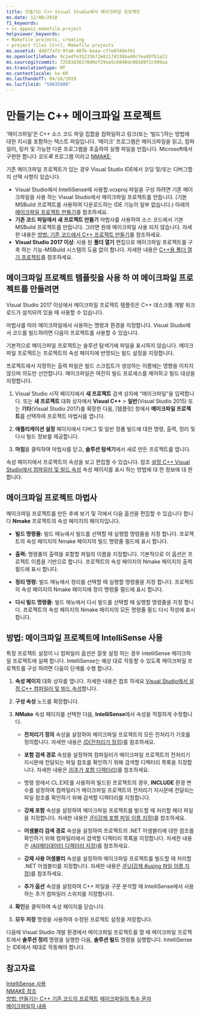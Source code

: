 ```yaml
---
title: 만들기는 C++ Visual Studio에서 메이크파일 프로젝트
ms.date: 12/08/2018
f1_keywords:
- vc.appwiz.makefile.project
helpviewer_keywords:
- Makefile projects, creating
- project files [C++], Makefile projects
ms.assetid: dd077af3-97a8-48fb-baaa-cf7e07ddef61
ms.openlocfilehash: 9c2edfe35233672e8117d336ba40cfea497b1a22
ms.sourcegitcommit: 72583d30170d6ef29ea5c6848dc00169f2c909aa
ms.translationtype: MT
ms.contentlocale: ko-KR
ms.lasthandoff: 04/18/2019
ms.locfileid: "59035600"
---
```

# <a name="create-a-c-makefile-project"></a>만들기는 C++ 메이크파일 프로젝트

‘메이크파일’은 C++ 소스 코드 파일 집합을 컴파일하고 링크(또는 ‘빌드’)하는 방법에 대한 지시를 포함하는 텍스트 파일입니다. ‘메이크’ 프로그램은 메이크파일을 읽고, 컴파일러, 링커 및 가능한 다른 프로그램을 호출하여 실행 파일을 만듭니다. Microsoft에서 구현한 합니다 *있도록* 프로그램 이라고 [NMAKE](nmake-reference.md);

기존 메이크파일 프로젝트가 있는 경우 Visual Studio IDE에서 코딩 및/또는 디버그할지 선택 사항이 있습니다.

- Visual Studio에서 IntelliSense에 사용할.vcxproj 파일을 구성 하려면 기존 메이크파일을 사용 하는 Visual Studio에서 메이크파일 프로젝트를 만듭니다. (기본 MSBuild 프로젝트를 사용하여 다운로드하는 IDE 기능이 일부 없습니다.) 아래의 [메이크파일 프로젝트 만들기](#create_a_makefile_project)를 참조하세요.
- **기존 코드 파일에서 새 프로젝트 만들기** 마법사를 사용하여 소스 코드에서 기본 MSBuild 프로젝트를 만듭니다. 그러면 원래 메이크파일 사용 되지 않습니다. 자세한 내용은 [방법: 기존 코드에서 C++ 프로젝트 만들기](../how-to-create-a-cpp-project-from-existing-code.md)를 참조하세요.
- **Visual Studio 2017 이상**: 사용 된 **폴더 열기** 편집으로 메이크파일 프로젝트를 구축 하는 기능-MSBuild 시스템의 도움 없이 합니다. 자세한 내용은 [C++용 폴더 열기 프로젝트](../open-folder-projects-cpp.md)를 참조하세요.

## <a name="a-namecreateamakefileproject-to-create-a-makefile-project-with-the-makefile-project-template"></a><a name="create_a_makefile_project"> 메이크파일 프로젝트 템플릿을 사용 하 여 메이크파일 프로젝트를 만들려면

Visual Studio 2017 이상에서 메이크파일 프로젝트 템플릿은 C++ 데스크톱 개발 워크로드가 설치되어 있을 때 사용할 수 있습니다.

마법사를 따라 메이크파일에서 사용하는 명령과 환경을 지정합니다. Visual Studio에서 코드를 빌드하려면 다음이 프로젝트를 사용할 수 있습니다.

기본적으로 메이크파일 프로젝트는 솔루션 탐색기에 파일을 표시하지 않습니다. 메이크파일 프로젝트는 프로젝트의 속성 페이지에 반영되는 빌드 설정을 지정합니다.

프로젝트에서 지정하는 출력 파일은 빌드 스크립트가 생성하는 이름에는 영향을 미치지 않으며 의도만 선언합니다. 메이크파일은 여전히 빌드 프로세스를 제어하고 빌드 대상을 지정합니다.

1. Visual Studio 시작 페이지에서 **새 프로젝트** 검색 상자에 “메이크파일”을 입력합니다. 또는 **새 프로젝트** 대화 상자에서 **Visual C++** > **일반**(Visual Studio 2015) 또는 **기타**(Visual Studio 2017)를 확장한 다음, [템플릿] 창에서 **메이크파일 프로젝트**를 선택하여 프로젝트 마법사를 엽니다.

1. **애플리케이션 설정** 페이지에서 디버그 및 일반 정품 빌드에 대한 명령, 출력, 정리 및 다시 빌드 정보를 제공합니다.

1. **마침**을 클릭하여 마법사를 닫고, **솔루션 탐색기**에서 새로 만든 프로젝트를 엽니다.

속성 페이지에서 프로젝트의 속성을 보고 편집할 수 있습니다. 참조 [설정 C++ Visual Studio에서 컴파일러 및 빌드 속성](../working-with-project-properties.md) 속성 페이지를 표시 하는 방법에 대 한 정보에 대 한 합니다.

## <a name="makefile-project-wizard"></a>메이크파일 프로젝트 마법사

메이크파일 프로젝트를 만든 후에 보기 및 각에서 다음 옵션을 편집할 수 있습니다 합니다 **Nmake** 프로젝트의 속성 페이지의 페이지입니다.

- **빌드 명령줄:** 빌드 메뉴에서 빌드를 선택할 때 실행할 명령줄을 지정 합니다. 프로젝트의 속성 페이지의 Nmake 페이지의 빌드 명령줄 필드에 표시 합니다.

- **출력:** 명령줄의 출력을 포함할 파일의 이름을 지정합니다. 기본적으로 이 옵션은 프로젝트 이름을 기반으로 합니다. 프로젝트의 속성 페이지의 Nmake 페이지의 출력 필드에 표시 합니다.

- **정리 명령:** 빌드 메뉴에서 정리를 선택할 때 실행할 명령줄을 지정 합니다. 프로젝트의 속성 페이지의 Nmake 페이지에 정리 명령줄 필드에 표시 합니다.

- **다시 빌드 명령줄:** 빌드 메뉴에서 다시 빌드를 선택할 때 실행할 명령줄을 지정 합니다. 프로젝트의 속성 페이지의 Nmake 페이지의 모든 명령줄 필드 다시 작성에 표시 합니다.

## <a name="how-to-enable-intellisense-for-makefile-projects"></a>방법: 메이크파일 프로젝트에 IntelliSense 사용

특정 프로젝트 설정이 나 컴파일러 옵션은 잘못 설정 하는 경우 IntelliSense 메이크파일 프로젝트에 실패 합니다. IntelliSense는 예상 대로 작동할 수 있도록 메이크파일 프로젝트를 구성 하려면 다음이 단계를 수행 합니다.

1. **속성 페이지** 대화 상자를 엽니다. 자세한 내용은 참조 하세요 [Visual Studio에서 설정 C++ 컴파일러 및 빌드 속성](../working-with-project-properties.md)합니다.

1. **구성 속성** 노드를 확장합니다.

1. **NMake** 속성 페이지를 선택한 다음, **IntelliSense**에서 속성을 적절하게 수정합니다.

   - **전처리기 정의** 속성을 설정하여 메이크파일 프로젝트의 모든 전처리기 기호를 정의합니다. 자세한 내용은 [/D(전처리기 정의)](d-preprocessor-definitions.md)를 참조하세요.

   - **포함 검색 경로** 속성을 설정하여 컴파일러가 메이크파일 프로젝트의 전처리기 지시문에 전달되는 파일 참조를 확인하기 위해 검색할 디렉터리 목록을 지정합니다. 자세한 내용은 [/I(추가 포함 디렉터리)](i-additional-include-directories.md)를 참조하세요.

    - 명령 창에서 CL.EXE를 사용하여 빌드된 프로젝트의 경우, **INCLUDE** 환경 변수를 설정하여 컴파일러가 메이크파일 프로젝트의 전처리기 지시문에 전달되는 파일 참조를 확인하기 위해 검색할 디렉터리를 지정합니다.

   - **강제 포함** 속성을 설정하여 메이크파일 프로젝트를 빌드할 때 처리할 헤더 파일을 지정합니다. 자세한 내용은 [/FI(강제 포함 파일 이름 지정)](fi-name-forced-include-file.md)를 참조하세요.

   - **어셈블리 검색 경로** 속성을 설정하여 프로젝트의 .NET 어셈블리에 대한 참조를 확인하기 위해 컴파일러에서 검색할 디렉터리 목록을 지정합니다. 자세한 내용은 [/AI(메타데이터 디렉터리 지정)](ai-specify-metadata-directories.md)를 참조하세요.

   - **강제 사용 어셈블리** 속성을 설정하여 메이크파일 프로젝트를 빌드할 때 처리할 .NET 어셈블리를 지정합니다. 자세한 내용은 [/FU(강제 #using 파일 이름 지정)](fu-name-forced-hash-using-file.md)를 참조하세요.

   - **추가 옵션** 속성을 설정하여 C++ 파일을 구문 분석할 때 IntelliSense에서 사용하는 추가 컴파일러 스위치를 지정합니다.

1. **확인**을 클릭하여 속성 페이지를 닫습니다.

1. **모두 저장** 명령을 사용하여 수정된 프로젝트 설정을 저장합니다.

다음에 Visual Studio 개발 환경에서 메이크파일 프로젝트를 열 때 메이크파일 프로젝트에서 **솔루션 정리** 명령을 실행한 다음, **솔루션 빌드** 명령을 실행합니다. IntelliSense는 IDE에서 제대로 작동해야 합니다.

## <a name="see-also"></a>참고자료

[IntelliSense 사용](/visualstudio/ide/using-intellisense)<br>
[NMAKE 참조](nmake-reference.md)<br>
[방법: 만들기는 C++ 기존 코드의 프로젝트](../how-to-create-a-cpp-project-from-existing-code.md)
[메이크파일의 특수 문자](special-characters-in-a-makefile.md)<br/>
[메이크파일의 내용](contents-of-a-makefile.md)<br/>
